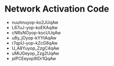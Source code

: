 # Network Activation Code
* nuuhnuyop-ko2JUqAw
* L67uJ-yop-koEKAqAw
* cNRsNOyop-kocUUqAw
* u8y_jOyop-kYYtAqAw
* r7qpU-yop-kZcG8qAw
* U_A8Yuyop_ZzgC4qAw
* uMIJGeyop_Zzg2UqAw
* plPCEeyop9IDr1QqAw